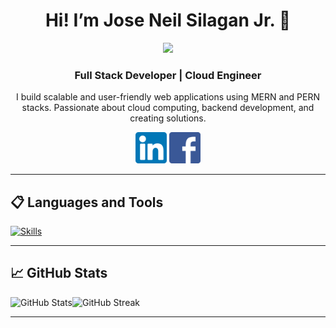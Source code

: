 <h1 align="center">Hi! I’m Jose Neil Silagan Jr. 👋</h1>
<p align="center"><img src="https://media.giphy.com/media/5Q23ud6ggGwV9WgtPy/giphy.gif" width="700"/></p>
<h3 align="center">Full Stack Developer | Cloud Engineer</h3>

<p align="center">
I build scalable and user-friendly web applications using MERN and PERN stacks.  
Passionate about cloud computing, backend development, and creating solutions.
</p>

<p align="center">
  <a href="https://www.linkedin.com/in/joseneilsilaganjr/"><img src="https://raw.githubusercontent.com/ArjTheProgrammer/ArjTheProgrammer/main/images/linkedin.png" alt="LinkedIn" width="50"/></a>
  <a href="https://www.facebook.com/silaganrj/"><img src="https://raw.githubusercontent.com/ArjTheProgrammer/ArjTheProgrammer/main/images/facebook.png" alt="Facebook" width="50"/></a>
</p>

---

## 📋 Languages and Tools

[![Skills](https://go-skill-icons.vercel.app/api/icons?i=java,py,js,html,css,mongodb,react,nodejs,zustand,tailwindcss,shadcn,express,fastapi,spring,postgresql,firebase,powershell,linux,azure,aws,git,github)](https://skillicons.dev)

---

## 📈 GitHub Stats
<div style="display: flex;">
    <img src="https://github-readme-stats.vercel.app/api?username=ArjTheProgrammer&theme=dark&hide_border=false&include_all_commits=false&count_private=false" alt="GitHub Stats" min-height="100%"/>
    <img src="https://nirzak-streak-stats.vercel.app/?user=ArjTheProgrammer&theme=dark&hide_border=false" alt="GitHub Streak" min-height="100%"/>
</div>

---
